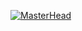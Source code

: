 [![MasterHead](https://media3.giphy.com/media/v1.Y2lkPTc5MGI3NjExdG95am5wNGc5ZDF5Y2o1NnRqa2g2aDBnZnRrYXV3a3RyNWJka2Y1ZyZlcD12MV9pbnRlcm5hbF9naWZfYnlfaWQmY3Q9Zw/mX0EM2QnaJ5tnf11Hx/giphy.gif)](github.com)
